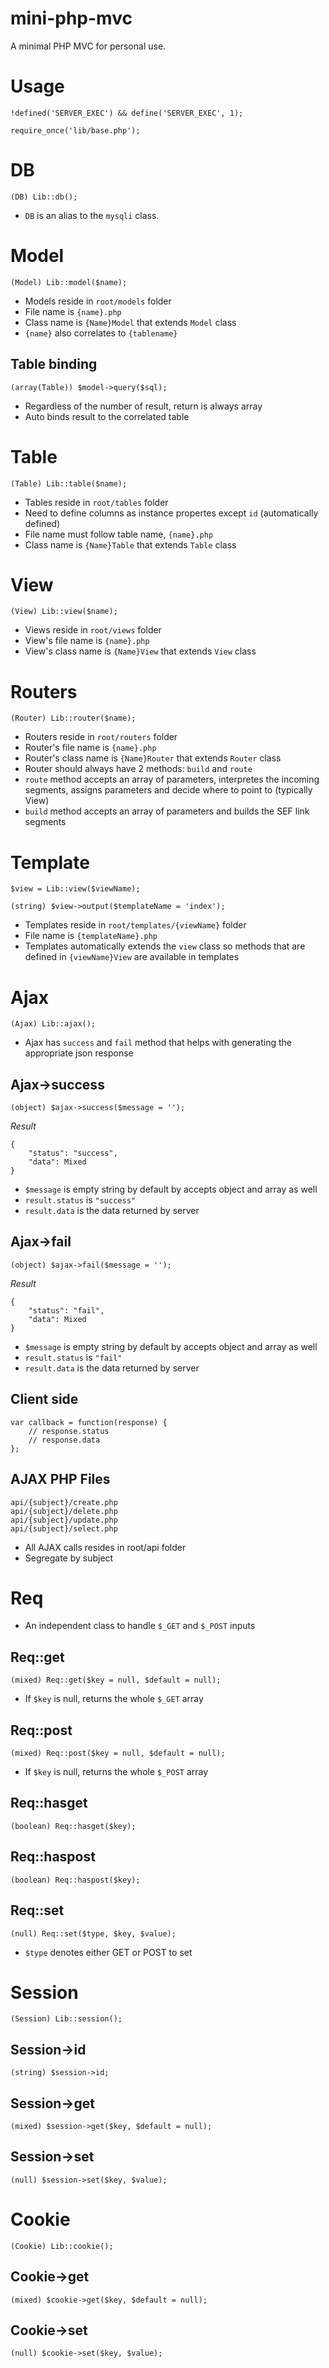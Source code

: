 # mini-php-mvc
A minimal PHP MVC for personal use.

# Usage

    !defined('SERVER_EXEC') && define('SERVER_EXEC', 1);

    require_once('lib/base.php');

# DB

    (DB) Lib::db();

- `DB` is an alias to the `mysqli` class.

# Model

    (Model) Lib::model($name);

- Models reside in `root/models` folder
- File name is `{name}.php`
- Class name is `{Name}Model` that extends `Model` class
- `{name}` also correlates to `{tablename}`

## Table binding

    (array(Table)) $model->query($sql);

- Regardless of the number of result, return is always array
- Auto binds result to the correlated table

# Table

    (Table) Lib::table($name);

- Tables reside in `root/tables` folder
- Need to define columns as instance propertes except `id` (automatically defined)
- File name must follow table name, `{name}.php`
- Class name is `{Name}Table` that extends `Table` class

# View

    (View) Lib::view($name);

- Views reside in `root/views` folder
- View's file name is `{name}.php`
- View's class name is `{Name}View` that extends `View` class

# Routers

    (Router) Lib::router($name);

- Routers reside in `root/routers` folder
- Router's file name is `{name}.php`
- Router's class name is `{Name}Router` that extends `Router` class
- Router should always have 2 methods: `build` and `route`
- `route` method accepts an array of parameters, interpretes the incoming segments, assigns parameters and decide where to point to (typically View)
- `build` method accepts an array of parameters and builds the SEF link segments

# Template

    $view = Lib::view($viewName);

    (string) $view->output($templateName = 'index');

- Templates reside in `root/templates/{viewName}` folder
- File name is `{templateName}.php`
- Templates automatically extends the `view` class so methods that are defined in `{viewName}View` are available in templates

# Ajax

    (Ajax) Lib::ajax();

- Ajax has `success` and `fail` method that helps with generating the appropriate json response

## Ajax->success

    (object) $ajax->success($message = '');

_Result_

    {
        "status": "success",
        "data": Mixed
    }

- `$message` is empty string by default by accepts object and array as well
- `result.status` is `"success"`
- `result.data` is the data returned by server

## Ajax->fail

    (object) $ajax->fail($message = '');

_Result_

    {
        "status": "fail",
        "data": Mixed
    }

- `$message` is empty string by default by accepts object and array as well
- `result.status` is `"fail"`
- `result.data` is the data returned by server

## Client side

    var callback = function(response) {
        // response.status
        // response.data
    };

## AJAX PHP Files

    api/{subject}/create.php
    api/{subject}/delete.php
    api/{subject}/update.php
    api/{subject}/select.php

- All AJAX calls resides in root/api folder
- Segregate by subject

# Req

- An independent class to handle `$_GET` and `$_POST` inputs

## Req::get

    (mixed) Req::get($key = null, $default = null);

- If `$key` is null, returns the whole `$_GET` array

## Req::post

    (mixed) Req::post($key = null, $default = null);

- If `$key` is null, returns the whole `$_POST` array

## Req::hasget

    (boolean) Req::hasget($key);

## Req::haspost

    (boolean) Req::haspost($key);

## Req::set

    (null) Req::set($type, $key, $value);

- `$type` denotes either GET or POST to set

# Session

    (Session) Lib::session();

## Session->id

    (string) $session->id;

## Session->get

    (mixed) $session->get($key, $default = null);

## Session->set

    (null) $session->set($key, $value);

# Cookie

    (Cookie) Lib::cookie();

## Cookie->get

    (mixed) $cookie->get($key, $default = null);

## Cookie->set

    (null) $cookie->set($key, $value);